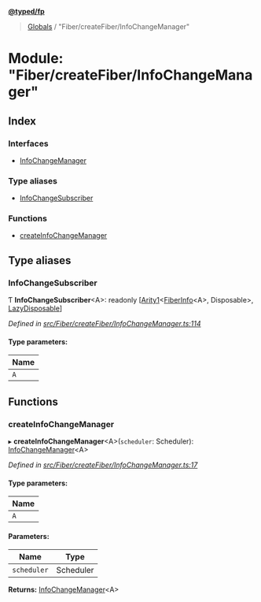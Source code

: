 **[@typed/fp](../README.md)**

> [Globals](../globals.md) / "Fiber/createFiber/InfoChangeManager"

# Module: "Fiber/createFiber/InfoChangeManager"

## Index

### Interfaces

* [InfoChangeManager](../interfaces/_fiber_createfiber_infochangemanager_.infochangemanager.md)

### Type aliases

* [InfoChangeSubscriber](_fiber_createfiber_infochangemanager_.md#infochangesubscriber)

### Functions

* [createInfoChangeManager](_fiber_createfiber_infochangemanager_.md#createinfochangemanager)

## Type aliases

### InfoChangeSubscriber

Ƭ  **InfoChangeSubscriber**\<A>: readonly [[Arity1](_common_types_.md#arity1)\<[FiberInfo](_fiber_fiber_.md#fiberinfo)\<A>, Disposable>, [LazyDisposable](../interfaces/_disposable_exports_.lazydisposable.md)]

*Defined in [src/Fiber/createFiber/InfoChangeManager.ts:114](https://github.com/TylorS/typed-fp/blob/8639976/src/Fiber/createFiber/InfoChangeManager.ts#L114)*

#### Type parameters:

Name |
------ |
`A` |

## Functions

### createInfoChangeManager

▸ **createInfoChangeManager**\<A>(`scheduler`: Scheduler): [InfoChangeManager](../interfaces/_fiber_createfiber_infochangemanager_.infochangemanager.md)\<A>

*Defined in [src/Fiber/createFiber/InfoChangeManager.ts:17](https://github.com/TylorS/typed-fp/blob/8639976/src/Fiber/createFiber/InfoChangeManager.ts#L17)*

#### Type parameters:

Name |
------ |
`A` |

#### Parameters:

Name | Type |
------ | ------ |
`scheduler` | Scheduler |

**Returns:** [InfoChangeManager](../interfaces/_fiber_createfiber_infochangemanager_.infochangemanager.md)\<A>
